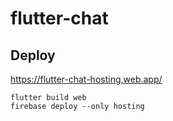# flutter-chat

## Deploy

https://flutter-chat-hosting.web.app/

```shell
flutter build web
firebase deploy --only hosting
```
